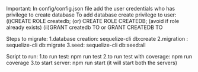 Important:
 In config/config.json file add the user credentials who has privilege to create database
 To add database create privilege to user:
  (i)CREATE ROLE createdb; (or) CREATE ROLE CREATEDB; (avoid if role already exists)
  (ii)GRANT createdb TO <username> or GRANT CREATEDB TO <username> 
  
Steps to migrate:
1.database creation: sequelize-cli db:create
2.migration : sequelize-cli db:migrate
3.seed: sequelize-cli db:seed:all

Script to run:
 1.to run test: npm run test
 2.to run test with coverage: npm run coverage
 3.to start server: npm run start (it will start both the servers)
